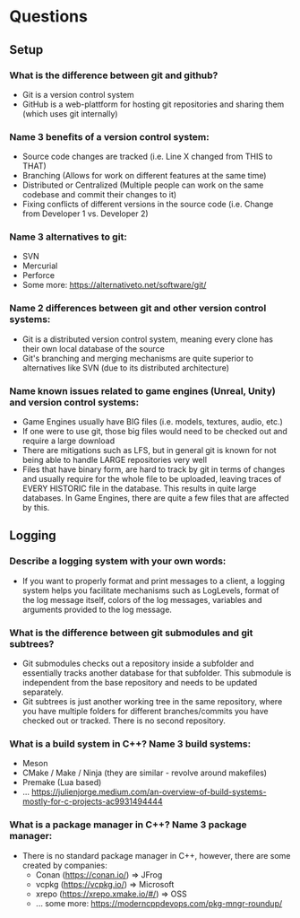 # Questions

## Setup

### What is the difference between git and github?

- Git is a version control system
- GitHub is a web-plattform for hosting git repositories and sharing them (which uses git internally)

### Name 3 benefits of a version control system:

- Source code changes are tracked (i.e. Line X changed from THIS to THAT)
- Branching (Allows for work on different features at the same time)
- Distributed or Centralized (Multiple people can work on the same codebase and commit their changes to it)
- Fixing conflicts of different versions in the source code (i.e. Change from Developer 1 vs. Developer 2)

### Name 3 alternatives to git:

- SVN
- Mercurial
- Perforce
- Some more: https://alternativeto.net/software/git/

### Name 2 differences between git and other version control systems:

- Git is a distributed version control system, meaning every clone has their own local database of the source
- Git's branching and merging mechanisms are quite superior to alternatives like SVN (due to its distributed architecture)

### Name known issues related to game engines (Unreal, Unity) and version control systems:

- Game Engines usually have BIG files (i.e. models, textures, audio, etc.)
- If one were to use git, those big files would need to be checked out and require a large download
- There are mitigations such as LFS, but in general git is known for not being able to handle LARGE repositories very well
- Files that have binary form, are hard to track by git in terms of changes and usually require for the whole file to be uploaded, leaving traces of EVERY HISTORIC file in the database. This results in quite large databases. In Game Engines, there are quite a few files that are affected by this.

## Logging

### Describe a logging system with your own words:

- If you want to properly format and print messages to a client, a logging system helps you facilitate mechanisms such as LogLevels, format of the log message itself, colors of the log messages, variables and arguments provided to the log message.

### What is the difference between git submodules and git subtrees?

- Git submodules checks out a repository inside a subfolder and essentially tracks another database for that subfolder. This submodule is independent from the base repository and needs to be updated separately.
- Git subtrees is just another working tree in the same repository, where you have multiple folders for different branches/commits you have checked out or tracked. There is no second repository.

### What is a build system in C++? Name 3 build systems:

- Meson
- CMake / Make / Ninja (they are similar - revolve around makefiles)
- Premake (Lua based)
- ... https://julienjorge.medium.com/an-overview-of-build-systems-mostly-for-c-projects-ac9931494444

### What is a package manager in C++? Name 3 package manager:

- There is no standard package manager in C++, however, there are some created by companies:
  - Conan (https://conan.io/) => JFrog
  - vcpkg (https://vcpkg.io/) => Microsoft 
  - xrepo (https://xrepo.xmake.io/#/) => OSS
  - ... some more: https://moderncppdevops.com/pkg-mngr-roundup/